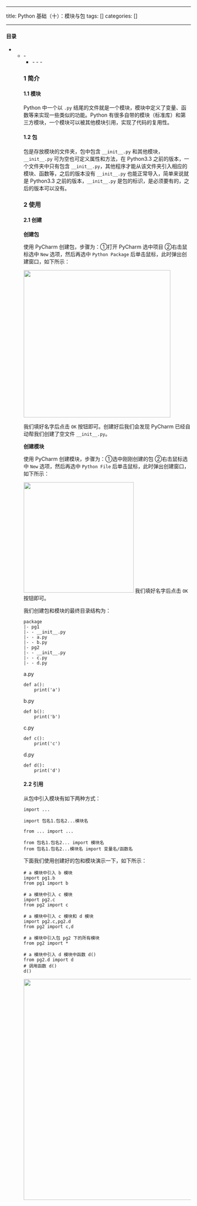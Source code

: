 
--- 
title:  Python 基础（十）：模块与包 
tags: []
categories: [] 

---


#### 目录
- <ul><li>- <ul><li>- - - 


### 1 简介

#### 1.1 模块

Python 中一个以 `.py` 结尾的文件就是一个模块，模块中定义了变量、函数等来实现一些类似的功能。Python 有很多自带的模块（标准库）和第三方模块，一个模块可以被其他模块引用，实现了代码的复用性。

#### 1.2 包

包是存放模块的文件夹，包中包含 `__init__.py` 和其他模块，`__init__.py` 可为空也可定义属性和方法，在 Python3.3 之前的版本，一个文件夹中只有包含 `__init__.py`，其他程序才能从该文件夹引入相应的模块、函数等，之后的版本没有 `__init__.py` 也能正常导入，简单来说就是 Python3.3 之前的版本，`__init__.py` 是包的标识，是必须要有的，之后的版本可以没有。

### 2 使用

#### 2.1 创建

**创建包**

使用 PyCharm 创建包，步骤为：①打开 PyCharm 选中项目 ②右击鼠标选中 `New` 选项，然后再选中 `Python Package` 后单击鼠标，此时弹出创建窗口，如下所示：

<img src="https://img-blog.csdnimg.cn/20191212203724580.PNG#pic" alt="" width="400">

我们填好名字后点击 `OK` 按钮即可。创建好后我们会发现 PyCharm 已经自动帮我们创建了空文件 `__init__.py`。

**创建模块**

使用 PyCharm 创建模块，步骤为：①选中刚刚创建的包 ②右击鼠标选中 `New` 选项，然后再选中 `Python File` 后单击鼠标，此时弹出创建窗口，如下所示：

<img src="https://img-blog.csdnimg.cn/20191212205111397.PNG#pic" alt="" width="300"> 我们填好名字后点击 `OK` 按钮即可。

我们创建包和模块的最终目录结构为：

```
package
|- pg1
|- - __init__.py
|- - a.py
|- - b.py
|- pg2
|- - __init__.py
|- - c.py
|- - d.py

```

a.py

```
def a():
    print('a')

```

b.py

```
def b():
    print('b')

```

c.py

```
def c():
    print('c')

```

d.py

```
def d():
    print('d')

```

#### 2.2 引用

从包中引入模块有如下两种方式：

`import ...`

```
import 包名1.包名2...模块名

```

`from ... import ...`

```
from 包名1.包名2... import 模块名
from 包名1.包名2...模块名 import 变量名/函数名

```

下面我们使用创建好的包和模块演示一下，如下所示：

```
# a 模块中引入 b 模块
import pg1.b
from pg1 import b

# a 模块中引入 c 模块
import pg2.c
from pg2 import c

# a 模块中引入 c 模块和 d 模块
import pg2.c,pg2.d
from pg2 import c,d

# a 模块中引入包 pg2 下的所有模块
from pg2 import *

# a 模块中引入 d 模块中函数 d()
from pg2.d import d
# 调用函数 d()
d()

```

<img src="https://img-blog.csdnimg.cn/20191212073821865.png#pic_center" alt="" width="600">
